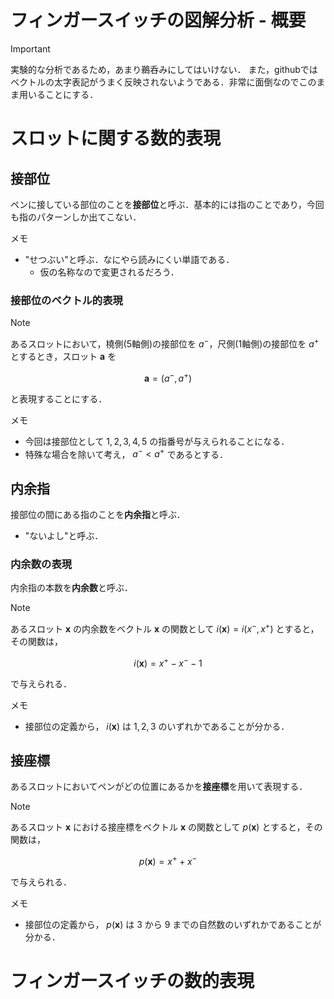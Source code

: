 # フィンガースイッチの図解分析 - 概要
> [!Important]
> 実験的な分析であるため，あまり鵜呑みにしてはいけない．
> また，githubではベクトルの太字表記がうまく反映されないようである．非常に面倒なのでこのまま用いることにする．

# スロットに関する数的表現
## 接部位
ペンに接している部位のことを**接部位**と呼ぶ．基本的には指のことであり，今回も指のパターンしか出てこない．

メモ
- "せつぶい"と呼ぶ．なにやら読みにくい単語である．
    - 仮の名称なので変更されるだろう．
### 接部位のベクトル的表現
> [!Note]
> あるスロットにおいて，橈側(5軸側)の接部位を $a^-$，尺側(1軸側)の接部位を $a^+$ とするとき，スロット $\boldsymbol{a}$ を
> ```math
> \boldsymbol{a} = (a^-, a^+)
> ```
> と表現することにする．

メモ
- 今回は接部位として $1, 2, 3, 4, 5$ の指番号が与えられることになる．
- 特殊な場合を除いて考え， $a^- < a^+$ であるとする．

## 内余指
接部位の間にある指のことを**内余指**と呼ぶ．
- "ないよし"と呼ぶ．


### 内余数の表現
内余指の本数を**内余数**と呼ぶ．

> [!Note]
> あるスロット $\boldsymbol{x}$ の内余数をベクトル $\boldsymbol{x}$ の関数として $i(\boldsymbol{x}) = i(x^-, x^+)$ とすると，その関数は，
> ```math
> i(\boldsymbol{x}) = x^+ - x^- - 1
> ```
> で与えられる．

メモ
- 接部位の定義から， $i(\boldsymbol{x})$ は $1,2,3$ のいずれかであることが分かる．

## 接座標
あるスロットにおいてペンがどの位置にあるかを**接座標**を用いて表現する．

> [!Note]
> あるスロット $\boldsymbol{x}$ における接座標をベクトル $\boldsymbol{x}$ の関数として $p(\boldsymbol{x})$ とすると，その関数は，
> ```math
> p(\boldsymbol{x}) = x^+ + x^-
> ```
> で与えられる．

メモ
- 接部位の定義から， $p(\boldsymbol{x})$ は $3$ から $9$ までの自然数のいずれかであることが分かる．

# フィンガースイッチの数的表現